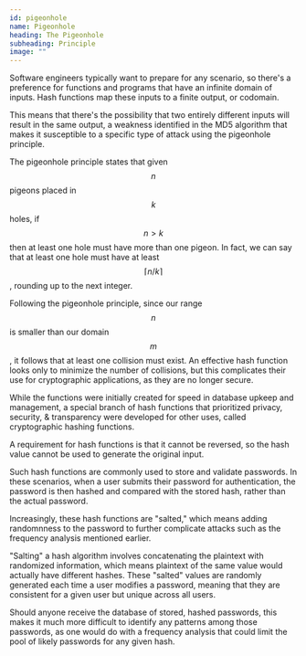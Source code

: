 ```yaml
---
id: pigeonhole
name: Pigeonhole
heading: The Pigeonhole
subheading: Principle
image: ""
---
```


Software engineers typically want to prepare for any scenario, so there's a preference for functions and programs that have an infinite domain of inputs. Hash functions map these inputs to a finite output, or codomain.

This means that there's the possibility that two entirely different inputs will result in the same output, a weakness identified in the MD5 algorithm that makes it susceptible to a specific type of attack using the pigeonhole principle.

The pigeonhole principle states that given $$ n $$ pigeons placed in $$ k $$ holes, if $$ n > k $$ then at least one hole must have more than one pigeon. In fact, we can say that at least one hole must have at least $$ \lceil n/k \rceil $$, rounding up to the next integer.

Following the pigeonhole principle, since our range $$ n $$ is smaller than our domain $$ m $$, it follows that at least one collision must exist. An effective hash function looks only to minimize the number of collisions, but this complicates their use for cryptographic applications, as they are no longer secure.

While the functions were initially created for speed in database upkeep and management, a special branch of hash functions that prioritized privacy, security, & transparency were developed for other uses, called cryptographic hashing functions.

A requirement for hash functions is that it cannot be reversed, so the hash value cannot be used to generate the original input.

Such hash functions are commonly used to store and validate passwords. In these scenarios, when a user submits their password for authentication, the password is then hashed and compared with the stored hash, rather than the actual password.

Increasingly, these hash functions are "salted," which means adding randomnness to the password to further complicate attacks such as the frequency analysis mentioned earlier.

"Salting" a hash algorithm involves concatenating the plaintext with randomized information, which means plaintext of the same value would actually have different hashes. These "salted" values are randomly generated each time a user modifies a password, meaning that they are consistent for a given user but unique across all users.

Should anyone receive the database of stored, hashed passwords, this makes it much more difficult to identify any patterns among those passwords, as one would do with a frequency analysis that could limit the pool of likely passwords for any given hash.
